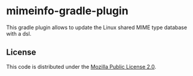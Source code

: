 # mimeinfo-gradle-plugin
This gradle plugin allows to update the Linux shared MIME type database with a dsl.

## License
This code is distributed under the [Mozilla Public License 2.0](LICENSE).
